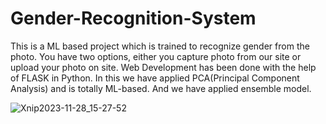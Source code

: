 # Gender-Recognition-System
This is a ML based project which is trained to recognize gender from the photo. You have two options, either you capture photo from our site or upload your photo on site. Web Development has been done with the help of FLASK in Python. In this we have applied PCA(Principal Component Analysis) and is totally ML-based. And we have applied ensemble model.

![Xnip2023-11-28_15-27-52](https://github.com/adityapachchigar/Gender-Recognition-System/assets/86509170/5581a2df-3f51-4573-8470-e6abca58870d)
